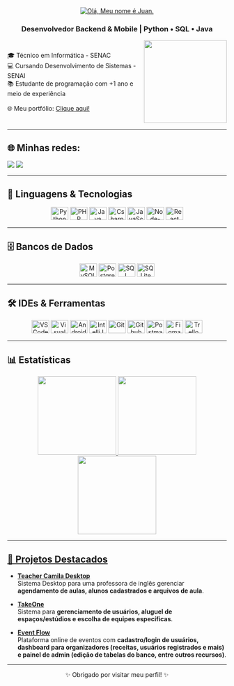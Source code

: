<div align="center">
<a href="https://git.io/typing-svg">
    <img src="https://readme-typing-svg.herokuapp.com?font=Comic&size=25&color=ffffff&center=true&vCenter=true&width=700&lines=Olá!+meu+nome+é+Juan+👋💻🚀;" alt="Olá, Meu nome é Juan.">
</a>

### Desenvolvedor Backend & Mobile | Python • SQL • Java
</div>

<div style="display: flex; align-items: center; justify-content: space-between;">
  
  <div>
    🎓 Técnico em Informática - SENAC <br>
    💻 Cursando Desenvolvimento de Sistemas - SENAI <br>
    📚 Estudante de programação com +1 ano e meio de experiência <br><br>
    🌐 Meu portfólio: <a href="https://juanpfr.github.io/portfolio">Clique aqui!</a>
  </div>

  <img height="190" src="https://media0.giphy.com/media/v1.Y2lkPTc5MGI3NjExeHQxcnlkdTNkYnd2dWVhaXNsMnZoenZtd3F4NnFhMmlyYXh5d3JuYSZlcD12MV9pbnRlcm5hbF9naWZfYnlfaWQmY3Q9Zw/GghGKaZ8JeHJx0apQC/giphy.gif"/>
</div>

---

## 🌐 Minhas redes:
<a href="https://juanpfr.github.io/portfolio" target="_blank"><img src="https://img.shields.io/badge/Portf%C3%B3lio-222222?style=for-the-badge&logo=githubpages&logoColor=white"></a>
<a href="https://www.linkedin.com/in/juanpedrof/" target="_blank"><img src="https://img.shields.io/badge/LinkedIn-0A66C2?style=for-the-badge&logo=linkedin&logoColor=white"></a>

---

## 🚀 Linguagens & Tecnologias

<div align="center">
<img alt="Python" height="30" width="40" src="https://cdn.jsdelivr.net/gh/devicons/devicon/icons/python/python-original.svg">
<img alt="PHP" height="30" width="40" src="https://cdn.jsdelivr.net/gh/devicons/devicon/icons/php/php-original.svg">
<img alt="Java" height="30" width="40" src="https://cdn.jsdelivr.net/gh/devicons/devicon/icons/java/java-original.svg">
<img alt="Csharp" height="30" width="40" src="https://cdn.jsdelivr.net/gh/devicons/devicon/icons/csharp/csharp-original.svg">
<img alt="JavaScript" height="30" width="40" src="https://cdn.jsdelivr.net/gh/devicons/devicon/icons/javascript/javascript-plain.svg"/> 
<img alt="Node-Js" height="30" width="40" src="https://cdn.jsdelivr.net/gh/devicons/devicon/icons/nodejs/nodejs-original.svg">
<img alt="React" height="30" width="40" src="https://cdn.jsdelivr.net/gh/devicons/devicon/icons/react/react-original.svg" />
</div>

---

## 🗄️ Bancos de Dados

<div align="center">
<img alt="MySQL" height="30" width="40" src="https://www.vectorlogo.zone/logos/mysql/mysql-icon.svg">
<img alt="PostgreSQL" height="30" width="40" src="https://cdn.jsdelivr.net/gh/devicons/devicon/icons/postgresql/postgresql-original.svg">
<img alt="SQL Server" height="30" width="40" src="https://www.svgrepo.com/show/303229/microsoft-sql-server-logo.svg">
<img alt="SQLite" height="30" width="40" src="https://www.vectorlogo.zone/logos/sqlite/sqlite-icon.svg">
</div>

---

## 🛠️ IDEs & Ferramentas

<div align="center">
<img alt="VSCode" height="30" width="40" src="https://cdn.jsdelivr.net/gh/devicons/devicon/icons/vscode/vscode-original.svg">
<img alt="Visual Studio" height="30" width="40" src="https://cdn.jsdelivr.net/gh/devicons/devicon/icons/visualstudio/visualstudio-plain.svg">
<img alt="Android Studio" height="30" width="40" src="https://developer.android.com/static/images/logos/android.svg">
<img alt="IntelliJ" height="30" width="40" src="https://cdn.jsdelivr.net/gh/devicons/devicon/icons/intellij/intellij-original.svg">
<img alt="Git" height="30" width="40" src="https://cdn.jsdelivr.net/gh/devicons/devicon/icons/git/git-original.svg" />
<img alt="Github" height="30" width="40" src="https://cdn.jsdelivr.net/gh/devicons/devicon/icons/github/github-original.svg" />
<img alt="Postman" height="30" width="40" src="https://www.vectorlogo.zone/logos/getpostman/getpostman-icon.svg">
<img alt="Figma" height="30" width="40" src="https://www.vectorlogo.zone/logos/figma/figma-icon.svg">
<img alt="Trello" height="30" width="40" src="https://www.vectorlogo.zone/logos/trello/trello-icon.svg">
</div>

---

## 📊 Estatísticas

<div align="center">

  <a href="https://github.com/juanpfr">
  <img height="180em" src="https://github-readme-stats.vercel.app/api?username=juanpfr&theme=radical&hide_border=false&include_all_commits=true&count_private=true"/>
  <img height="180em" src="https://github-readme-streak-stats.herokuapp.com/?user=juanpfr&theme=radical&hide_border=false"/> 
  <img height="180em" src="https://github-readme-stats.vercel.app/api/top-langs/?username=juanpfr&theme=radical&hide_border=false&include_all_commits=true&count_private=true&layout=compact" />
</div>
   
---

## 🌟 Projetos Destacados

- [**Teacher Camila Desktop**](https://github.com/juanpfr/teacherCamilaDesktop)  
  Sistema Desktop para uma professora de inglês gerenciar **agendamento de aulas, alunos cadastrados e arquivos de aula**.

- [**TakeOne**](https://github.com/juanpfr/takeone)  
  Sistema para **gerenciamento de usuários, aluguel de espaços/estúdios e escolha de equipes específicas**.

- [**Event Flow**](https://github.com/juanpfr/event-flow)  
  Plataforma online de eventos com **cadastro/login de usuários, dashboard para organizadores (receitas, usuários registrados e mais) e painel de admin (edição de tabelas do banco, entre outros recursos)**.

---

<div align="center">
✨ Obrigado por visitar meu perfil! ✨
</div>

